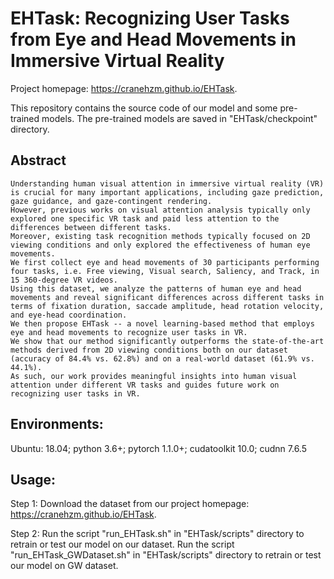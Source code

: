 # EHTask: Recognizing User Tasks from Eye and Head Movements in Immersive Virtual Reality
Project homepage: https://cranehzm.github.io/EHTask.


This repository contains the source code of our model and some pre-trained models.
The pre-trained models are saved in "EHTask/checkpoint" directory.


## Abstract
```
Understanding human visual attention in immersive virtual reality (VR) is crucial for many important applications, including gaze prediction, gaze guidance, and gaze-contingent rendering. 
However, previous works on visual attention analysis typically only explored one specific VR task and paid less attention to the differences between different tasks. 
Moreover, existing task recognition methods typically focused on 2D viewing conditions and only explored the effectiveness of human eye movements. 
We first collect eye and head movements of 30 participants performing four tasks, i.e. Free viewing, Visual search, Saliency, and Track, in 15 360-degree VR videos. 
Using this dataset, we analyze the patterns of human eye and head movements and reveal significant differences across different tasks in terms of fixation duration, saccade amplitude, head rotation velocity, and eye-head coordination. 
We then propose EHTask -- a novel learning-based method that employs eye and head movements to recognize user tasks in VR. 
We show that our method significantly outperforms the state-of-the-art methods derived from 2D viewing conditions both on our dataset (accuracy of 84.4% vs. 62.8%) and on a real-world dataset (61.9% vs. 44.1%). 
As such, our work provides meaningful insights into human visual attention under different VR tasks and guides future work on recognizing user tasks in VR.
```	


## Environments:
Ubuntu: 18.04;
python 3.6+;
pytorch 1.1.0+;
cudatoolkit 10.0;
cudnn 7.6.5


## Usage:
Step 1: Download the dataset from our project homepage: https://cranehzm.github.io/EHTask.

Step 2: Run the script "run_EHTask.sh" in "EHTask/scripts" directory to retrain or test our model on our dataset.
		Run the script "run_EHTask_GWDataset.sh" in "EHTask/scripts" directory to retrain or test our model on GW dataset.


